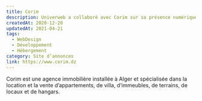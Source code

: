 ```yaml
---
title: Corim
description: Univerweb a collaboré avec Corim sur sa présence numérique. Nous avons créé le site web et nous assurons son hébergement.
createdAt: 2020-12-20
updatedAt: 2021-04-21
tags:
  - WebDesign
  - Développement
  - Hébergement
category: Site d’annonces
link: https://www.corim.dz
---
```


Corim est une agence immobilière installée à Alger et spécialisée dans la location et la vente d’appartements, de villa, d’immeubles, de terrains, de locaux et de hangars.
